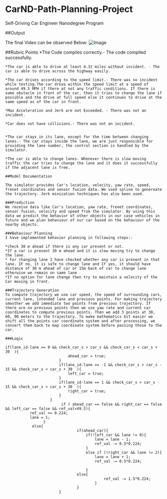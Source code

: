 # CarND-Path-Planning-Project
Self-Driving Car Engineer Nanodegree Program
 

##Output

The final Video can be observed Below:
  ![Image](./Term2_project)

##Rubric Points
    *The Code compiles correctly.- The code compiled successfully. 

    *The car is able to drive at least 4.32 miles without incident. - The car is able to drive across the highway easily. 

    *The car drives according to the speed limit.- There was no incident while testing.The car drove within the speed limit at a speed of around 49.5 MPH if there at not any traffic conditions. If there is some obstacle in front of the car, then it tries to change the lane if possible and the drive at full speed else it continues to drive at the same speed as of the car in front.

    *Max Acceleration and Jerk are not Exceeded. - There was not an incident.

    *Car does not have collisions.- There was not an incident.


    *The car stays in its lane, except for the time between changing lanes.- The car stays inside the lane, we are just responsible for providing the lane number, the control section is handled by the simulator.

    *The car is able to change lanes- Whenever there is slow moving traffic the car tries to change the lane and it does it successfully if the adjacent lane is free.

    ##Model Documentation

    The simulator provides Car's location, velocity, yaw rate, speed, frenet coordinates and sensor fusion data. We used spline to genereate the trajectory. Jerk minization techniques has also been used.

    ###Prediction
    We receive data like Car's location, yaw rate, frenet coordinates, sensor fusion, velocity and speed from the simulator. By using this data we predict the behavior of other objects in our case vehicles in future and we plan behaviour of our car based on the behaviour of the nearby objects.

    ###Behaviour Planning
    I have implemented behavior planning in following steps:-

    *check 30 m ahead if there is any car present or not.
    *If a car is present 30 m ahead and it is slow moving try to change the lane.
    * For changing lane I have checked whether any car is present in that lane. IF no, it is safe to change lane and If yes, it should have distance of 30 m ahead of car or 15m back of car to change lane otherwise we remain on same lane
    *If no option for lane change then try to maintain a velocity of the Car moving in front.

    ###Trajectory Generation
    To compute trajectory we use car speed, the speed of surrounding cars, current lane, intended lane and previous points. For making trajectory smoother we add immediate two points from previous trajectory. If there are no previous points then we use yaw rate and current car coordinates to compute previous points. Then we add 3 points at 30, 60, 90 meters to the trajectory. To make mathematics bit easier we shift all the points car coordinate system and after processing, we convert them back to map coordinate system before passing those to the car.

    ###Logic

    if(lane_id-lane == 0 && check_car_s > car_s && check_car_s < car_s + 30  ){
								ahead_car = true;
							}
							if(lane_id-lane == -1 && check_car_s > car_s - 15 && check_car_s < car_s + 30  ){
								left_car = true;
							}
							if(lane_id-lane == 1 && check_car_s > car_s - 15 && check_car_s < car_s + 30  ){
								right_car = true;
							}
						}
							 if ( ahead_car == false && right_car == false && left_car == false && ref_val<49.5){
               ref_val += 0.224;
               lane = 1;
        			 }
           		else{
									if(ahead_car){
										if(!left_car && lane != 0){
											lane = lane - 1;
											ref_val -= 0.5*0.224;
										}
										else if (!right_car && lane != 2){
											lane = lane + 1;
											ref_val -= 0.5*0.224;
														
										}
									else{
												ref_val -= 1.5*0.224;
											}
									}		
							}

  